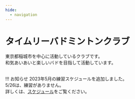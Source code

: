 ```yaml
---
hide:
  - navigation
---
```

# タイムリーバドミントンクラブ
東京都稲城市を中心に活動しているクラブです。  
和気あいあいと楽しいバドを目指して活動しています。  
</br>

!!! お知らせ
    2023年5月の練習スケジュールを追加しました。  
    5/26は、練習がありません。  
    詳しくは、[スケジュール](./schedule.md)をご覧ください。